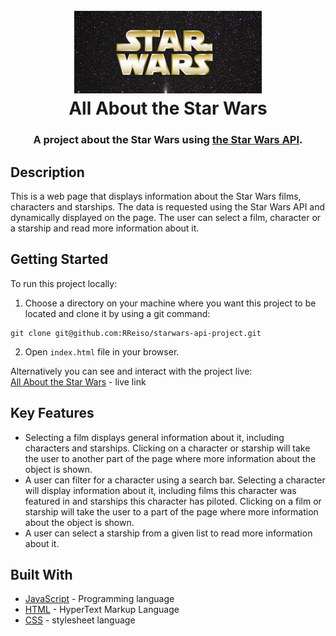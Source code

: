 <h1 align="center">
  <br>
  <a href="https://rreiso.github.io/starwars-api-project/"><img src="./images/sw-logo.png" alt="Star Wars logo" width="300"></a>
  <br>
  All About the Star Wars

<h3 align="center">A project about the Star Wars using <a href="https://swapi.dev/">the Star Wars API</a>.</h3>

## Description

This is a web page that displays information about the Star Wars films, characters and starships. The data is requested using the Star Wars API and dynamically displayed on the page. The user can select a film, character or a starship and read more information about it.

## Getting Started

To run this project locally:

1. Choose a directory on your machine where you want this project to be located and clone it by using a git command:

```
git clone git@github.com:RReiso/starwars-api-project.git
```

2. Open `index.html` file in your browser.

Alternatively you can see and interact with the project live: \
[All About the Star Wars](https://rreiso.github.io/starwars-api-project/) - live link

## Key Features

- Selecting a film displays general information about it, including characters and starships. Clicking on a character or starship will take the user to another part of the page where more information about the object is shown.
- A user can filter for a character using a search bar. Selecting a character will display information about it, including films this character was featured in and starships this character has piloted. Clicking on a film or starship will take the user to a part of the page where more information about the object is shown.
- A user can select a starship from a given list to read more information about it.

## Built With

- [JavaScript](https://developer.mozilla.org/en-US/docs/Web/JavaScript) - Programming language
- [HTML](https://developer.mozilla.org/en-US/docs/Web/HTML) - HyperText Markup Language
- [CSS](https://www.w3.org/Style/CSS/Overview.en.html) - stylesheet language
